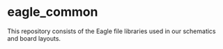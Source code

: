 # eagle_common

This repository consists of the Eagle file libraries used in our schematics and board layouts.
